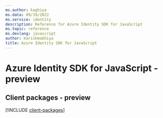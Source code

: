 ```yaml
---
ms.author: kaghiya
ms.data: 09/19/2022
ms.service: identity
description: Reference for Azure Identity SDK for JavaScript
ms.topic: reference
ms.devlang: javascript
author: KarishmaGhiya
title: Azure Identity SDK for JavaScript
---
```

# Azure Identity SDK for JavaScript - preview

## Client packages - preview
[!INCLUDE [client-packages](identity-client-index.md)]